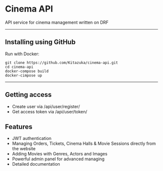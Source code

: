# Cinema API

API service for cinema management written on DRF
<hr>

## Installing using GitHub
Run with Docker:

```
git clone https://github.com/Kitazuka/cinema-api.git
cd cinema-api
docker-compose build
docker-cimpose up
```
<hr>

## Getting access

* Create user via /api/user/register/
* Get access token via /api/user/token/


## Features
* JWT authentication
* Managing Orders, Tickets, Cinema Halls & Movie Sessions directly from the website
* Adding Movies with Genres, Actors and Images
* Powerful admin panel for advanced managing
* Detailed documentation
